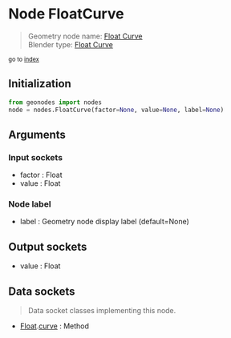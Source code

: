 
# Node FloatCurve

> Geometry node name: [Float Curve](https://docs.blender.org/manual/en/latest/modeling/geometry_nodes/utilities/float_curve.html)<br>
  Blender type: [Float Curve](https://docs.blender.org/api/current/bpy.types.ShaderNodeFloatCurve.html)
  
<sub>go to [index](/docs/index.md)</sub>

Initialization
--------------

```python
from geonodes import nodes
node = nodes.FloatCurve(factor=None, value=None, label=None)
```



## Arguments


### Input sockets

- factor : Float
- value : Float

### Node label

- label : Geometry node display label (default=None)

## Output sockets

- value : Float

## Data sockets

> Data socket classes implementing this node.
  
  
- [Float](/docs/sockets/Float.md).[curve](/docs/sockets/Float.md#curve) : Method
  
